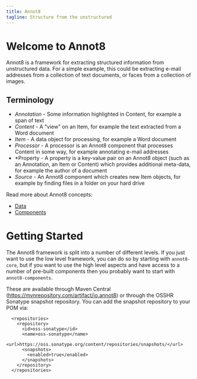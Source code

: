 ```yaml
---
title: Annot8
tagline: Structure from the unstructured
---
```


# Welcome to Annot8

Annot8 is a framework for extracting structured information from unstructured data. For a simple example, this could be extracting e-mail addresses from a collection of text documents, or faces from a collection of images.

## Terminology

* *Annotation* - Some information highlighted in Content, for example a span of text
* *Content* - A "view" on an Item, for example the text extracted from a Word document
* *Item* - A data object for processing, for example a Word document
* *Processor* - A processor is an Annot8 component that processes Content in some way, for example annotating e-mail addresses
* *Property - A property is a key-value pair on an Annot8 object (such as an Annotation, an Item or Content) which provides additional meta-data, for example the author of a document
* *Source* - An Annot8 component which creates new Item objects, for example by finding files in a folder on your hard drive

Read more about Annot8 concepts:

* [Data](concepts/data.md)
* [Components](concepts/components.md)

# Getting Started

The Annot8 framework is split into a number of different levels. If you just want to use the low level framework, you can do so by starting with `annot8-core`, but if you want to use the high level aspects and have access to a number of pre-built components then you probably want to start with `annot8-components`.

These are available through Maven Central (https://mvnrepository.com/artifact/io.annot8) or through the OSSHR Sonatype snapshot repository. You can add the snapshot repository to your POM via:

```
  <repositories>
    <repository>
      <id>oss-sonatype</id>
      <name>oss-sonatype</name>
      <url>https://oss.sonatype.org/content/repositories/snapshots/</url>
      <snapshots>
        <enabled>true</enabled>
      </snapshots>
    </repository>
  </repositories>
```

```
